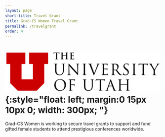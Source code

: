 ```yaml
---
layout: page
short-title: Travel Grant
title: Grad-CS Women Travel Grant
permalink: /travelgrant
order: 4
---
```


# ![UofU logo](/assets/images/uofu_logo.png){:style="float: left; margin:0 15px 10px 0; width: 300px; "}
Grad-CS Women is working to secure travel grants to support and fund gifted female students to attend prestigious conferences worldwide. 
